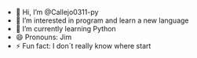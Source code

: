 - 👋 Hi, I’m @Callejo0311-py
- 👀 I’m interested in program and learn a new language
- 🌱 I’m currently learning Python
- 😄 Pronouns: Jim
- ⚡ Fun fact: I don´t really know where start

<!---
Callejo0311-py/Callejo0311-py is a ✨ special ✨ repository because its `README.md` (this file) appears on your GitHub profile.
You can click the Preview link to take a look at your changes.
--->
